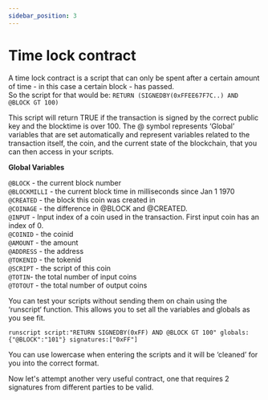 ```yaml
---
sidebar_position: 3
---
```


# Time lock contract

A time lock contract is a script that can only be spent after a certain amount of time - in this case a certain block - has passed.<br/>
So the script for that would be: `RETURN (SIGNEDBY(0xFFEE67F7C..) AND @BLOCK GT 100)`

This script will return TRUE if the transaction is signed by the correct public key and the blocktime is over 100. The @ symbol represents ‘Global’ variables that are set automatically and represent variables related to the transaction itself, the coin, and the current state of the blockchain, that you can then access in your scripts.

**Global Variables**

`@BLOCK` - the current block number<br/>
`@BLOCKMILLI` - the current block time in milliseconds since Jan 1 1970<br/>
`@CREATED` - the block this coin was created in<br/>
`@COINAGE` - the difference in @BLOCK and @CREATED.<br/>
`@INPUT` - Input index of a coin used in the transaction. First input coin has an index of 0.<br/>
`@COINID` - the coinid<br/>
`@AMOUNT` - the amount<br/>
`@ADDRESS` - the address<br/>
`@TOKENID` - the tokenid<br/>
`@SCRIPT` - the script of this coin<br/>
`@TOTIN`- the total number of input coins<br/>
`@TOTOUT` - the total number of output coins<br/>


You can test your scripts without sending them on chain using the ‘runscript‘ function. This allows you to set all the variables and globals as you see fit.

```
runscript script:"RETURN SIGNEDBY(0xFF) AND @BLOCK GT 100" globals:{"@BLOCK":"101"} signatures:["0xFF"]
```

You can use lowercase when entering the scripts and it will be ‘cleaned’ for you into the correct format.

Now let's attempt another very useful contract, one that requires 2 signatures from different parties to be valid.